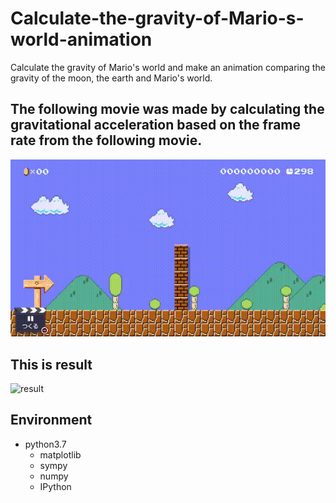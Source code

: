 # Calculate-the-gravity-of-Mario-s-world-animation
Calculate the gravity of Mario's world and make an animation comparing the gravity of the moon, the earth and Mario's world.

## The following movie was made by calculating the gravitational acceleration based on the frame rate from the following movie.<br>
![original](https://github.com/NakahodoRintaro/Calculate-the-gravity-of-Mario-s-world-animation/blob/master/images/mariobros1_jump.gif)

## This is result
![result](https://github.com/NakahodoRintaro/Calculate-the-gravity-of-Mario-s-world-animation/blob/master/images/anime_mario_earth.gif)

## Environment<br>
- python3.7
  - matplotlib
  - sympy
  - numpy
  - IPython
